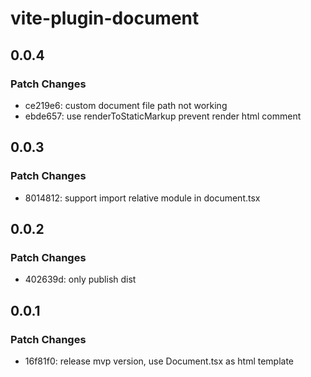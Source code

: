 # vite-plugin-document

## 0.0.4

### Patch Changes

- ce219e6: custom document file path not working
- ebde657: use renderToStaticMarkup prevent render html comment

## 0.0.3

### Patch Changes

- 8014812: support import relative module in document.tsx

## 0.0.2

### Patch Changes

- 402639d: only publish dist

## 0.0.1

### Patch Changes

- 16f81f0: release mvp version, use Document.tsx as html template
